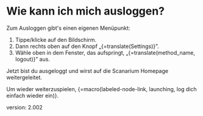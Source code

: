 # Wie kann ich mich ausloggen?

Zum Ausloggen gibt's einen eigenen Menüpunkt:

1. Tippe/klicke auf den Bildschirm.
1. Dann rechts oben auf den Knopf „{=translate(Settings)}”.
1. Wähle oben in dem Fenster, das aufspringt, „{=translate(method_name, logout)}” aus.

Jetzt bist du ausgeloggt und wirst auf die Scanarium Homepage weitergeleitet.

Um wieder weiterzuspielen, {=macro(labeled-node-link, launching, log dich einfach wieder ein)}.

version: 2.002
